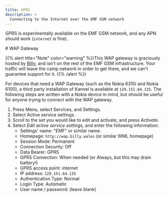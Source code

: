 ```yaml
---
title: GPRS
description: >
  Connecting to the Internet over the EMF GSM network
---
```


GPRS is experimentally available on the EMF GSM network, and any APN should work (`internet` is fine).

# WAP Gateway

{{% alert title="Note" color="warning" %}}This WAP gateway is graciously hosted by [Billy](https://billy.wales), and isn't on the rest of the EMF GSM infrastructure. Your traffic will leave the camp network in order to get there, and we can't guarantee support for it.
{{% /alert %}}

For devices that need a WAP Gateway (such as the Nokia 6310i and Nokia 6100), a third party installation of Kannel is available at `129.151.64.135`.
The following steps are written with a Nokia device in mind, but should be useful for anyone trying to connect with the WAP gateway.

1. Press Menu, select Services, and Settings.
2. Select Active service settings.
3. Scroll to the set you would like to edit and activate, and press *Activate*.
4. Select *Edit active service settings*, and enter the following information:
    - Settings' name: "EMF" or similar name.
    - Homepage: `http://wap.billy.wales` (or similar WML homepage)
    - Session Mode: Permanent
    - Connection Security: Off
    - Data Bearer: GPRS
    - GPRS Connection: When needed (or Always, but this may drain battery!)
    - GPRS access point: internet
    - IP address: `129.151.64.135`
    - Authentication Type: Normal
    - Login Type: Automatic
    - User name / password: (leave blank)
